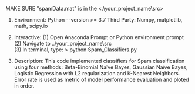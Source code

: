 MAKE SURE "spamData.mat" is in the <.\your_project_name\src>

1. Environment:
Python --version >= 3.7
Third Party: Numpy, matplotlib, math, scipy.io

2. Interactive:
 (1) Open Anaconda Prompt or  Python environment prompt
 (2) Navigate to ..\your_project_name\src\
 (3) In terminal, type:
                                 > python Spam_Classifiers.py

3. Description:
This code implemented classifiers for Spam classification using four methods: Beta-Binomial Naïve Bayes, Gaussian Naïve Bayes, Logistic Regression with L2 regularization and K-Nearest Neighbors. Error rate is used as metric of model performance evaluation and ploted in order.

